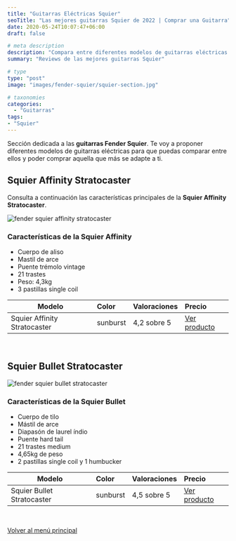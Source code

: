 ```yaml
---
title: "Guitarras Eléctricas Squier"
seoTitle: "Las mejores guitarras Squier de 2022 | Comprar una Guitarra"
date: 2020-05-24T10:07:47+06:00
draft: false

# meta description
description: "Compara entre diferentes modelos de guitarras eléctricas Squier de Fender, como la Affinity o la Bullet. Encuentra aquella que más se adapte a ti."
summary: "Reviews de las mejores guitarras Squier"

# type
type: "post"
image: "images/fender-squier/squier-section.jpg"

# taxonomies
categories: 
  - "Guitarras"
tags:
- "Squier"
---
```


Sección dedicada a las **guitarras Fender Squier**. Te voy a proponer diferentes modelos de guitarras eléctricas para que puedas comparar entre ellos y poder comprar aquella que más se adapte a ti.

## Squier Affinity Stratocaster

Consulta a continuación las características principales de la **Squier Affinity Stratocaster**.

![fender squier affinity stratocaster](../../images/fender-squier/squier-affinity-stratocaster.jpg)

### Características de la Squier Affinity

* Cuerpo de aliso
* Mastil de arce
* Puente trémolo vintage
* 21 trastes
* Peso: 4,3kg
* 3 pastillas single coil

| Modelo        | Color    | Valoraciones | Precio |      
| ------------- |:-------------|:-------------|:-------------
| Squier Affinity Stratocaster | sunburst | 4,2 sobre 5 | <a href="https://amzn.to/2zixUf9" rel="nofollow noopener noreferrer" target="_blank">Ver producto</a>	
  
&nbsp;

## Squier Bullet Stratocaster

![fender squier bullet stratocaster](../../images/fender-squier/squier-bullet-stratocaster.jpg)

### Características de la Squier Bullet

* Cuerpo de tilo 
* Mástil de arce
* Diapasón de laurel índio
* Puente hard tail
* 21 trastes medium
* 4,65kg de peso
* 2 pastillas single coil y 1 humbucker

| Modelo        | Color    | Valoraciones | Precio |      
| ------------- |:-------------|:-------------|:-------------
| Squier Bullet Stratocaster | sunburst | 4,5 sobre 5 | <a href="https://amzn.to/2zqDj3O" rel="nofollow noopener noreferrer" target="_blank">Ver producto</a>

&nbsp;

<a href="/" class="btn btn-outline-primary">Volver al menú principal</a>